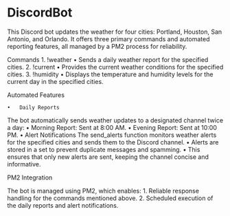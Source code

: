 # DiscordBot
This Discord bot updates the weather for four cities: Portland, Houston, San Antonio, and Orlando. It offers three primary commands and automated reporting features, all managed by a PM2 process for reliability.

Commands
	1.	!weather
	•	Sends a daily weather report for the specified cities.
	2.	!current
	•	Provides the current weather conditions for the specified cities.
	3.	!humidity
	•	Displays the temperature and humidity levels for the current day in the specified cities.

Automated Features

	•	Daily Reports
The bot automatically sends weather updates to a designated channel twice a day:
	•	Morning Report: Sent at 8:00 AM.
	•	Evening Report: Sent at 10:00 PM.
	•	Alert Notifications
The send_alerts function monitors weather alerts for the specified cities and sends them to the Discord channel.
	•	Alerts are stored in a set to prevent duplicate messages and spamming.
	•	This ensures that only new alerts are sent, keeping the channel concise and informative.

PM2 Integration

The bot is managed using PM2, which enables:
	1.	Reliable response handling for the commands mentioned above.
	2.	Scheduled execution of the daily reports and alert notifications.
